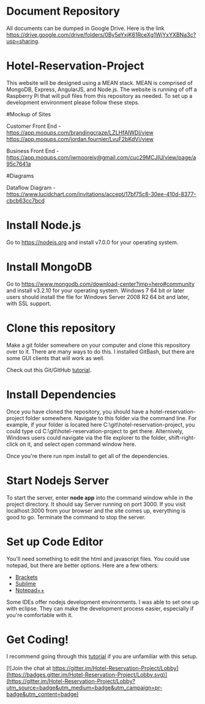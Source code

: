 # Document Repository

All documents can be dumped in Google Drive. Here is the link https://drive.google.com/drive/folders/0By5eYxjK61RceXg1WjYxYXBNa3c?usp=sharing.
# Hotel-Reservation-Project

This website will be designed using a MEAN stack. MEAN is comprised of MongoDB, Express, AngularJS, and Node.js. The website is running of off a Raspberry Pi that will pull files from this repository as needed. To set up a development environment please follow these steps.

#Mockup of Sites

Customer Front End - https://app.moqups.com/brandingcraze/LZLHfAlWDl/view
                     https://app.moqups.com/jordan.fournier/LvuF2bKdVi/view

Business Front End - https://app.moqups.com/jwmooreiv@gmail.com/cuc29MCJIU/view/page/a95c7641a

#Diagrams

Dataflow Diagram - https://www.lucidchart.com/invitations/accept/17bf75c8-30ee-410d-8377-cbcb63cc7bcd

# Install Node.js

Go to https://nodejs.org and install v7.0.0 for your operating system.

# Install MongoDB

Go to https://www.mongodb.com/download-center?jmp=hero#community and install v3.2.10 for your operating system. Windows 7 64 bit or later users should install the file for Windows Server 2008 R2 64 bit and later, with SSL support.

# Clone this repository

Make a git folder somewhere on your computer and clone this repository over to it. There are many ways to do this. I installed GitBash, but there are some GUI clients that will work as well.

Check out this Git/GitHub [tutorial](https://www.youtube.com/watch?v=vR-y_2zWrIE&index=1&list=PLWKjhJtqVAbkFiqHnNaxpOPhh9tSWMXIF).

# Install Dependencies

Once you have cloned the repository, you should have a hotel-reservation-project folder somewhere. Navigate to this folder via the command line. For example, if your folder is located here C:\git\hotel-reservation-project, you could type cd C:\git\hotel-reservation-project to get there. Alternively, Windows users could navigate via the file explorer to the folder, shift-right-click on it, and select open command window here.

Once you're there run npm install to get all of the dependencies.

# Start Nodejs Server

To start the server, enter <b>node app</b> into the command window while in the project directory. It should say Server running on port 3000. If you visit localhost:3000 from your browser and the site comes up, everything is good to go. Terminate the command to stop the server.

# Set up Code Editor

You'll need something to edit the html and javascript files. You could use notepad, but there are better options. Here are a few others:

<ul>
<li><a href="http://brackets.io">Brackets</a></li>
<li><a href="https://sublimetext.com">Sublime</a></li>
<li><a href="https://notepad-plus-plus.org">Notepad++</a></li>
</ul>

Some IDEs offer nodejs development environments. I was able to set one up with eclipse. They can make the development process easier, especially if you're comfortable with it.

# Get Coding!

I recommend going through this [tutorial](https://www.youtube.com/watch?v=kHV7gOHvNdk) if you are unfamiliar with this setup.


[![Join the chat at https://gitter.im/Hotel-Reservation-Project/Lobby](https://badges.gitter.im/Hotel-Reservation-Project/Lobby.svg)](https://gitter.im/Hotel-Reservation-Project/Lobby?utm_source=badge&utm_medium=badge&utm_campaign=pr-badge&utm_content=badge)
